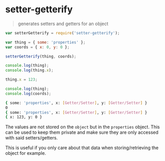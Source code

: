 # setter-getterify

> generates setters and getters for an object

```javascript
var setterGetterify = require('setter-getterify');

var thing = { some: 'properties' };
var coords = { x: 0, y: 0 };

setterGetterify(thing, coords);

console.log(thing);
console.log(thing.x);

thing.x = 123;

console.log(thing);
console.log(coords);
```

```bash
{ some: 'properties', x: [Getter/Setter], y: [Getter/Setter] }
0
{ some: 'properties', x: [Getter/Setter], y: [Getter/Setter] }
{ x: 123, y: 0 }
```

The values are not stored on the `object` but in the `properties` object. This can be used to keep them private and make sure they are only accessed with said setters/getters.

This is useful if you only care about that data when storing/retrieving the object for example.
